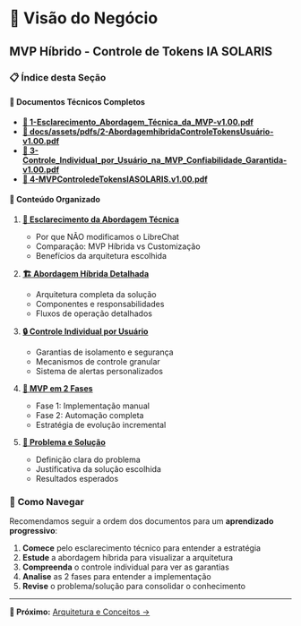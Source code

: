 # 🎯 Visão do Negócio
## MVP Híbrido - Controle de Tokens IA SOLARIS

### 📋 **Índice desta Seção**

#### 📄 **Documentos Técnicos Completos**
- **[📄 1-Esclarecimento_Abordagem_Técnica_da_MVP-v1.00.pdf](../assets/pdfs/1-Esclarecimento_Abordagem_Técnica_da_MVP-v1.00.pdf)**
- **[📄 docs/assets/pdfs/2-AbordagemhibridaControleTokensUsuário-v1.00.pdf](../assets/pdfs/docs/assets/pdfs/2-AbordagemhibridaControleTokensUsuário-v1.00.pdf)**
- **[📄 3-Controle_Individual_por_Usuário_na_MVP_Confiabilidade_Garantida-v1.00.pdf](../assets/pdfs/docs/assets/pdfs/3-Controle_Individual_por_Usuario_na_MVP_Confiabilidade_Garantida-v1.00.pdf)**
- **[📄 4-MVPControledeTokensIASOLARIS.v1.00.pdf](../assets/pdfs/docs/assets/pdfs/4-MVP-ControleTokensIA-SOLARIS.v1.00.pdf)**

#### 📖 **Conteúdo Organizado**

1. **[🎯 Esclarecimento da Abordagem Técnica](esclarecimento-tecnico.md)**
   - Por que NÃO modificamos o LibreChat
   - Comparação: MVP Híbrida vs Customização
   - Benefícios da arquitetura escolhida

2. **[🏗️ Abordagem Híbrida Detalhada](abordagem-hibrida.md)**
   - Arquitetura completa da solução
   - Componentes e responsabilidades
   - Fluxos de operação detalhados

3. **[🔒 Controle Individual por Usuário](controle-individual.md)**
   - Garantias de isolamento e segurança
   - Mecanismos de controle granular
   - Sistema de alertas personalizados

4. **[🚀 MVP em 2 Fases](mvp-duas-fases.md)**
   - Fase 1: Implementação manual
   - Fase 2: Automação completa
   - Estratégia de evolução incremental

5. **[🎯 Problema e Solução](problema-solucao.md)**
   - Definição clara do problema
   - Justificativa da solução escolhida
   - Resultados esperados

### 🎯 **Como Navegar**

Recomendamos seguir a ordem dos documentos para um **aprendizado progressivo**:

1. **Comece** pelo esclarecimento técnico para entender a estratégia
2. **Estude** a abordagem híbrida para visualizar a arquitetura
3. **Compreenda** o controle individual para ver as garantias
4. **Analise** as 2 fases para entender a implementação
5. **Revise** o problema/solução para consolidar o conhecimento



---

**📖 Próximo:** [Arquitetura e Conceitos →](../02-arquitetura/)

